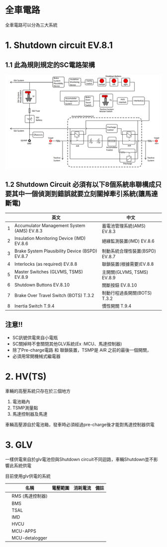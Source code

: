 # 全車電路

全車電路可以分為三大系統

# 1. Shutdown circuit EV.8.1

## 1.1 此為規則規定的SC電路架構

![Untitled](%E5%85%A8%E8%BB%8A%E9%9B%BB%E8%B7%AF%2077576e1747c74b98aa3b99aca0e38258/Untitled.png)

## 1.2 Shutdown Circuit 必須有以下8個系統串聯構成只要其中一個偵測到錯誤就要立刻關掉牽引系統(讓馬達斷電)

|  | 英文 | 中文 |
| --- | --- | --- |
| 1 | Accumulator Management System (AMS) EV.8.3 | 蓄電池管理系統(AMS) EV.8.3 |
| 2 | Insulation Monitoring Device (IMD) EV.8.6 | 絕緣監測裝置(IMD) EV.8.6 |
| 3 | Brake System Plausibility Device (BSPD) EV.8.7 | 制動系統合理性裝置(BSPD) EV.8.7 |
| 4 | Interlocks (as required) EV.8.8 | 聯鎖裝置(根據需要)EV.8.8 |
| 5 | Master Switches (GLVMS, TSMS) EV.8.9 | 主開關(GLVMS, TSMS) EV.8.9 |
| 6 | Shutdown Buttons EV.8.10 | 關斷按鈕 EV.8.10 |
| 7 | Brake Over Travel Switch (BOTS) T.3.2 | 制動行程過長開關(BOTS) T.3.2 |
| 8 | Inertia Switch T.9.4 | 慣性開關 T.9.4 |

## 注意!!

- SC訊號供電來自小電瓶
- SC關掉時不會關閉其他GLV系統(Ex :MCU、馬達控制器)
- 除了Pre-charge電路 和 聯鎖裝置，TSMP是 AIR 之前的最後一個開關，
- 必須用常開機械式繼電器

# 2. HV(TS)

車輛的高壓系統只存在於三個地方

1. 電池箱內
2. TSMP測量點 
3. 馬達控制器及馬達

車輛高壓源自於電池箱，發車時必須經過pre-charge後才能對馬達控制器供電

# 3. GLV

一樣供電來自於glv電池但與Shutdown circuit不同迴路，車輛Shutdown並不影響此系統供電

目前使用glv供電的系統

|  | 名稱 | 電壓範圍 | 消耗電流 | 備註 |
| --- | --- | --- | --- | --- |
|  | RMS (馬達控制器) |  |  |  |
|  | BMS |  |  |  |
|  | TSAL |  |  |  |
|  | IMD |  |  |  |
|  | HVCU |  |  |  |
|  | MCU-APPS |  |  |  |
|  | MCU-detalogger |  |  |  |